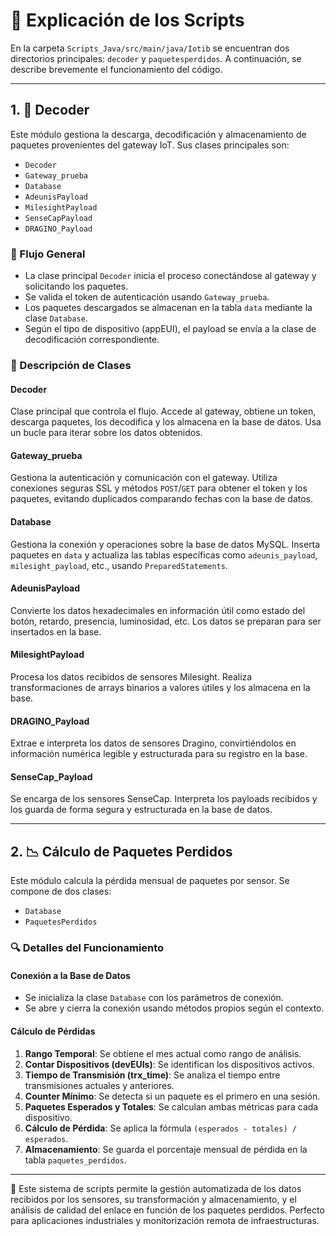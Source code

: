 # 📜 Explicación de los Scripts

En la carpeta `Scripts_Java/src/main/java/Iotib` se encuentran dos directorios principales: `decoder` y `paquetesperdidos`. A continuación, se describe brevemente el funcionamiento del código.

---

## 1. 🧹 Decoder

Este módulo gestiona la descarga, decodificación y almacenamiento de paquetes provenientes del gateway IoT. Sus clases principales son:

* `Decoder`
* `Gateway_prueba`
* `Database`
* `AdeunisPayload`
* `MilesightPayload`
* `SenseCapPayload`
* `DRAGINO_Payload`

### 🔄 Flujo General

* La clase principal `Decoder` inicia el proceso conectándose al gateway y solicitando los paquetes.
* Se valida el token de autenticación usando `Gateway_prueba`.
* Los paquetes descargados se almacenan en la tabla `data` mediante la clase `Database`.
* Según el tipo de dispositivo (appEUI), el payload se envía a la clase de decodificación correspondiente.

### 🧠 Descripción de Clases

#### Decoder

Clase principal que controla el flujo. Accede al gateway, obtiene un token, descarga paquetes, los decodifica y los almacena en la base de datos. Usa un bucle para iterar sobre los datos obtenidos.

#### Gateway\_prueba

Gestiona la autenticación y comunicación con el gateway. Utiliza conexiones seguras SSL y métodos `POST`/`GET` para obtener el token y los paquetes, evitando duplicados comparando fechas con la base de datos.

#### Database

Gestiona la conexión y operaciones sobre la base de datos MySQL. Inserta paquetes en `data` y actualiza las tablas específicas como `adeunis_payload`, `milesight_payload`, etc., usando `PreparedStatements`.

#### AdeunisPayload

Convierte los datos hexadecimales en información útil como estado del botón, retardo, presencia, luminosidad, etc. Los datos se preparan para ser insertados en la base.

#### MilesightPayload

Procesa los datos recibidos de sensores Milesight. Realiza transformaciones de arrays binarios a valores útiles y los almacena en la base.

#### DRAGINO\_Payload

Extrae e interpreta los datos de sensores Dragino, convirtiéndolos en información numérica legible y estructurada para su registro en la base.

#### SenseCap\_Payload

Se encarga de los sensores SenseCap. Interpreta los payloads recibidos y los guarda de forma segura y estructurada en la base de datos.

---

## 2. 📉 Cálculo de Paquetes Perdidos

Este módulo calcula la pérdida mensual de paquetes por sensor. Se compone de dos clases:

* `Database`
* `PaquetesPerdidos`

### 🔍 Detalles del Funcionamiento

#### Conexión a la Base de Datos

* Se inicializa la clase `Database` con los parámetros de conexión.
* Se abre y cierra la conexión usando métodos propios según el contexto.

#### Cálculo de Pérdidas

1. **Rango Temporal**: Se obtiene el mes actual como rango de análisis.
2. **Contar Dispositivos (devEUIs)**: Se identifican los dispositivos activos.
3. **Tiempo de Transmisión (trx\_time)**: Se analiza el tiempo entre transmisiones actuales y anteriores.
4. **Counter Mínimo**: Se detecta si un paquete es el primero en una sesión.
5. **Paquetes Esperados y Totales**: Se calculan ambas métricas para cada dispositivo.
6. **Cálculo de Pérdida**: Se aplica la fórmula `(esperados - totales) / esperados`.
7. **Almacenamiento**: Se guarda el porcentaje mensual de pérdida en la tabla `paquetes_perdidos`.

---

📄 Este sistema de scripts permite la gestión automatizada de los datos recibidos por los sensores, su transformación y almacenamiento, y el análisis de calidad del enlace en función de los paquetes perdidos. Perfecto para aplicaciones industriales y monitorización remota de infraestructuras.
